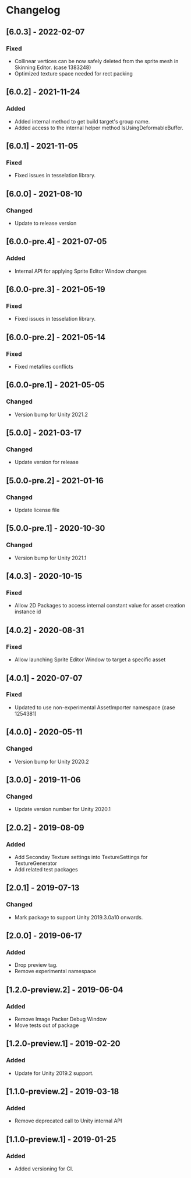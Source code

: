 # Changelog

## [6.0.3] - 2022-02-07
### Fixed
- Collinear vertices can be now safely deleted from the sprite mesh in Skinning Editor. (case 1383248)
- Optimized texture space needed for rect packing

## [6.0.2] - 2021-11-24
### Added
- Added internal method to get build target's group name.
- Added access to the internal helper method IsUsingDeformableBuffer.

## [6.0.1] - 2021-11-05
### Fixed
- Fixed issues in tesselation library.

## [6.0.0] - 2021-08-10
### Changed
- Update to release version

## [6.0.0-pre.4] - 2021-07-05
### Added
- Internal API for applying Sprite Editor Window changes

## [6.0.0-pre.3] - 2021-05-19
### Fixed
- Fixed issues in tesselation library.

## [6.0.0-pre.2] - 2021-05-14
### Fixed
- Fixed metafiles conflicts

## [6.0.0-pre.1] - 2021-05-05
### Changed
- Version bump for Unity 2021.2

## [5.0.0] - 2021-03-17
### Changed
- Update version for release

## [5.0.0-pre.2] - 2021-01-16
### Changed
- Update license file

## [5.0.0-pre.1] - 2020-10-30
### Changed
- Version bump for Unity 2021.1

## [4.0.3] - 2020-10-15
### Fixed
- Allow 2D Packages to access internal constant value for asset creation instance id

## [4.0.2] - 2020-08-31
### Fixed
- Allow launching Sprite Editor Window to target a specific asset

## [4.0.1] - 2020-07-07
### Fixed
- Updated to use non-experimental AssetImporter namespace (case 1254381)

## [4.0.0] - 2020-05-11
### Changed
- Version bump for Unity 2020.2

## [3.0.0] - 2019-11-06
### Changed
- Update version number for Unity 2020.1

## [2.0.2] - 2019-08-09
### Added
- Add Seconday Texture settings into TextureSettings for TextureGenerator
- Add related test packages

## [2.0.1] - 2019-07-13
### Changed
- Mark package to support Unity 2019.3.0a10 onwards.

## [2.0.0] - 2019-06-17
### Added
- Drop preview tag.
- Remove experimental namespace

## [1.2.0-preview.2] - 2019-06-04
### Added
- Remove Image Packer Debug Window
- Move tests out of package

## [1.2.0-preview.1] - 2019-02-20
### Added
- Update for Unity 2019.2 support.

## [1.1.0-preview.2] - 2019-03-18
### Added
- Remove deprecated call to Unity internal API

## [1.1.0-preview.1] - 2019-01-25
### Added
- Added versioning for CI.